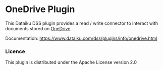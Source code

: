 # OneDrive Plugin

This Dataiku DSS plugin provides a read / write connector to interact with documents stored on [OneDrive](https://onedrive.live.com/about).

Documentation: https://www.dataiku.com/dss/plugins/info/onedrive.html


### Licence
This plugin is distributed under the Apache License version 2.0
